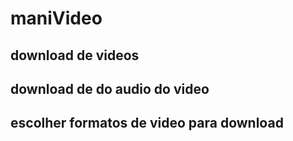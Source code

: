 # maniVideo

## download de videos
## download de do audio do video
## escolher formatos de video para download
